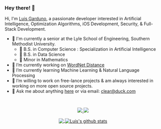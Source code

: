 ### Hey there! 👋

Hi, I'm [Luis Garduno](https://luisegarduno.github.io), a passionate developer interested in Artificial Intelligence, Optimization Algorithms, iOS Development, Security, & Full-Stack Development.
- 🏫 I'm currently a senior at the Lyle School of Engineering, Southern Methodist University.
     - 📜 B.S. in Computer Science : Specialization in Artificial Intelligence
     - 📜 B.S. in Data Science
     - 📜 Minor in Mathematics
- 🔭 I’m currently working on [WordNet Distance](https://github.com/luisegarduno/NLP-Projects)
- 🌱 I’m currently learning Machine Learning & Natural Language Processing
- 👯 I’m willing to work on free-lance projects & am always interested in working on more open source projects.
- 💬 Ask me about anything [here](https://github.com/luisegarduno/luisegarduno/issues) or via email: clear@duck.com

</br>

<p align="center">
  <a href="https://www.linkedin.com/in/luisegarduno/">
    <img src="https://img.shields.io/badge/-LinkedIn-blue?style=flat-square&logo=Linkedin&logoColor=white&link=https://www.linkedin.com/in/luisegarduno/"/>
  </a>
  <a href="https://www.linkedin.com/in/luisegarduno/">
    <img src="https://hits.seeyoufarm.com/api/count/incr/badge.svg?url=https://github.com/luisegarduno&count_bg=%236BE3D4&title_bg=%23555555&icon=&icon_color=%23E7E7E7&title=Profile-Visits&edge_flat=false"/>
  </a>
</p>

<p align="center">
  <a href="https://github.com/luisegarduno/github-readme-stats">
    <img align="center" src="https://github-readme-stats.vercel.app/api/top-langs/?username=luisegarduno&layout=compact&langs_count=8&theme=material-palenight" />
  </a>
  <a href="https://github.com/luisegarduno/github-readme-stats">
    <img align="center" src="https://github-readme-stats.vercel.app/api?username=luisegarduno&show_icons=true&include_all_commits=true&theme=material-palenight" alt="Luis's github stats" />
  </a>
</p>
